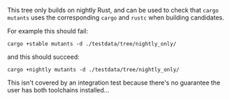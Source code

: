 This tree only builds on nightly Rust, and can be used to check that `cargo
mutants` uses the corresponding `cargo` and `rustc` when building candidates.

For example this should fail:

    cargo +stable mutants -d ./testdata/tree/nightly_only/

and this should succeed:

    cargo +nightly mutants -d ./testdata/tree/nightly_only/

This isn't covered by an integration test because there's no guarantee the user
has both toolchains installed...
